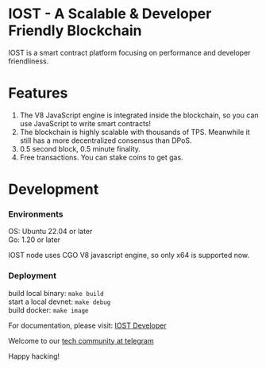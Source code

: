 # IOST - A Scalable & Developer Friendly Blockchain 

IOST is a smart contract platform focusing on performance and developer friendliness. 

# Features

1. The V8 JavaScript engine is integrated inside the blockchain, so you can use JavaScript to write smart contracts!
2. The blockchain is highly scalable with thousands of TPS. Meanwhile it still has a more decentralized consensus than DPoS.
3. 0.5 second block, 0.5 minute finality.
4. Free transactions. You can stake coins to get gas.

# Development

### Environments

OS: Ubuntu 22.04 or later  
Go: 1.20 or later

IOST node uses CGO V8 javascript engine, so only x64 is supported now.

### Deployment

build local binary: `make build`  
start a local devnet: `make debug`     
build docker: `make image`  


For documentation, please visit: [IOST Developer](https://developers.iost.io)

Welcome to our [tech community at telegram](https://t.me/iostdev)

Happy hacking!



